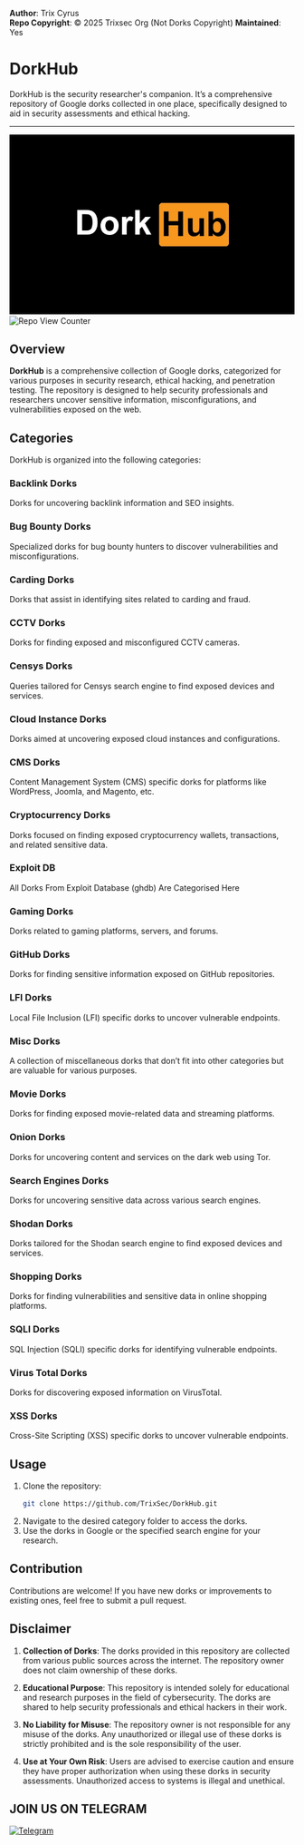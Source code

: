 **Author**: Trix Cyrus  
**Repo Copyright**: © 2025 Trixsec Org (Not Dorks Copyright)
**Maintained**: Yes


# DorkHub
DorkHub is the security researcher's companion. It’s a comprehensive repository of Google dorks collected in one place, specifically designed to aid in security assessments and ethical hacking.

---

![DorkHub Logo](https://github.com/TrixSec/DorkHub/blob/main/logo/dorkhub-logo.png?raw=true)  
![Repo View Counter](https://profile-counter.glitch.me/DorkHub/count.svg)

## Overview

**DorkHub** is a comprehensive collection of Google dorks, categorized for various purposes in security research, ethical hacking, and penetration testing. The repository is designed to help security professionals and researchers uncover sensitive information, misconfigurations, and vulnerabilities exposed on the web.

## Categories

DorkHub is organized into the following categories:

### Backlink Dorks
Dorks for uncovering backlink information and SEO insights.

### Bug Bounty Dorks
Specialized dorks for bug bounty hunters to discover vulnerabilities and misconfigurations.

### Carding Dorks
Dorks that assist in identifying sites related to carding and fraud.

### CCTV Dorks
Dorks for finding exposed and misconfigured CCTV cameras.

### Censys Dorks
Queries tailored for Censys search engine to find exposed devices and services.

### Cloud Instance Dorks
Dorks aimed at uncovering exposed cloud instances and configurations.

### CMS Dorks
Content Management System (CMS) specific dorks for platforms like WordPress, Joomla, and Magento, etc.

### Cryptocurrency Dorks
Dorks focused on finding exposed cryptocurrency wallets, transactions, and related sensitive data.

### Exploit DB
All Dorks From Exploit Database (ghdb) Are Categorised Here 

### Gaming Dorks
Dorks related to gaming platforms, servers, and forums.

### GitHub Dorks
Dorks for finding sensitive information exposed on GitHub repositories.

### LFI Dorks
Local File Inclusion (LFI) specific dorks to uncover vulnerable endpoints.

### Misc Dorks
A collection of miscellaneous dorks that don’t fit into other categories but are valuable for various purposes.

### Movie Dorks
Dorks for finding exposed movie-related data and streaming platforms.

### Onion Dorks
Dorks for uncovering content and services on the dark web using Tor.

### Search Engines Dorks
Dorks for uncovering sensitive data across various search engines.

### Shodan Dorks
Dorks tailored for the Shodan search engine to find exposed devices and services.

### Shopping Dorks
Dorks for finding vulnerabilities and sensitive data in online shopping platforms.

### SQLI Dorks
SQL Injection (SQLI) specific dorks for identifying vulnerable endpoints.

### Virus Total Dorks
Dorks for discovering exposed information on VirusTotal.

### XSS Dorks
Cross-Site Scripting (XSS) specific dorks to uncover vulnerable endpoints.

## Usage

1. Clone the repository:
   ```bash
   git clone https://github.com/TrixSec/DorkHub.git
   ```
2. Navigate to the desired category folder to access the dorks.
3. Use the dorks in Google or the specified search engine for your research.

## Contribution

Contributions are welcome! If you have new dorks or improvements to existing ones, feel free to submit a pull request.


## Disclaimer

1. **Collection of Dorks**: The dorks provided in this repository are collected from various public sources across the internet. The repository owner does not claim ownership of these dorks.
   
2. **Educational Purpose**: This repository is intended solely for educational and research purposes in the field of cybersecurity. The dorks are shared to help security professionals and ethical hackers in their work.

3. **No Liability for Misuse**: The repository owner is not responsible for any misuse of the dorks. Any unauthorized or illegal use of these dorks is strictly prohibited and is the sole responsibility of the user.

4. **Use at Your Own Risk**: Users are advised to exercise caution and ensure they have proper authorization when using these dorks in security assessments. Unauthorized access to systems is illegal and unethical.


## JOIN US ON TELEGRAM


[![Telegram](https://upload.wikimedia.org/wikipedia/commons/thumb/8/82/Telegram_logo.svg/240px-Telegram_logo.svg.png)](https://t.me/Trixsec)
